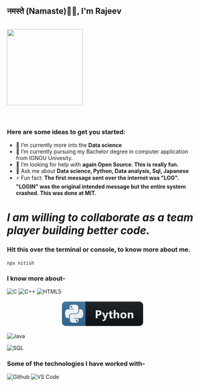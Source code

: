### <h2>नमस्ते (Namaste)🙏🏻, I'm Rajeev
  </br>

<img align="" src="https://media.giphy.com/media/jRf5fsn8G6YaogAWxn/giphy.gif" width="200" height="200"/>
</br></br></br>

### Here are some ideas to get you started:</br>
- 🔭 I’m currently more into the **Data science**
- 🔭 I’m currently pursuing my Bachelor degree in computer application from IGNOU Univesity.
- 🤔 I’m looking for help with **again Open Source. This is really fun.**
- 💬 Ask me about **Data science, Python, Data analysis, Sql, Japanese**
- ⚡ Fun fact: **The first message sent over the internet was "LOG". "LOGIN" was the original intended message but the entire system crashed. This was done at MIT.**

# *I am willing to collaborate as a team player building better code.*

### Hit this over the terminal or console, to know more about me.
```
npx nitish
```

### I know more about- </br>
![C](https://img.shields.io/badge/-C-000000?style=for-the-badge&logo=C)
![C++](https://img.shields.io/badge/-C++-000000?style=for-the-badge&logo=C%2B%2B&logoColor=00599C)
![HTML5](https://img.shields.io/badge/-HTML5-000000?style=for-the-badge&logo=HTML5)
<p align="center">
<img src="https://github.com/anishghimire603/anishghimire603/blob/master/Assets/python.svg" alt="python" style="vertical-align:top; margin:4px">
  </p>
  
![Java](https://img.shields.io/badge/-Java-000000?style=for-the-badge&logo=Java&logoColor=007396)

![SQL](https://img.shields.io/badge/-SQL-000000?style=for-the-badge&logo=MySQL)

### Some of the technologies I have worked with-</br>
![Github](http://img.shields.io/badge/-Github-000000?style=for-the-badge&logo=Github&logoColor=green)
![VS Code](http://img.shields.io/badge/-VS%20Code-000000?style=for-the-badge&logo=Visual-studio-code&logoColor=blue)
</br></br></br></br>




 

